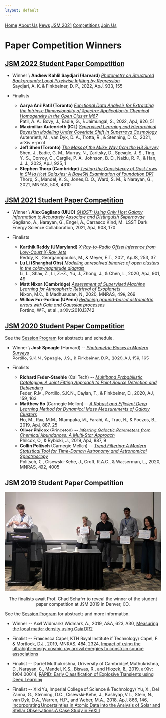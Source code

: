 ```yaml
---
layout: default
---
```


<a href="../index.html" class="btn">Home</a>
<a href="../about_us.html" class="btn">About Us</a>
<a href="../news.html" class="btn">News</a>
<a href="../jsm2021/index.html" class="btn">JSM 2021</a>
<a href="./index.html" class="btn">Competitions</a>
<a href="../join.html" class="btn">Join Us</a>

# Paper Competition Winners

## [JSM 2022 Student Paper Competition](https://astrostat.org/jsm2022/index.html)

- Winner \\
**Andrew Kahlil Saydjari (Harvard)** *[Photometry on Structured Backgrounds: Local Pixelwise Infilling by Regression](https://ui.adsabs.harvard.edu/abs/2022ApJ...933..155S/abstract)* <br> Saydjari, A. K. &amp; Finkbeiner, D. P., 2022, ApJ, 933, 155

- Finalists
  * **Aarya Anil Patil (Toronto)** *[Functional Data Analysis for Extracting the Intrinsic Dimensionality of Spectra: Application to Chemical Homogeneity in the Open Cluster M67](https://ui.adsabs.harvard.edu/abs/2022ApJ...926...51P/abstract)* <br> Patil, A. A., Bovy, J., Eadie, G., &amp; Jaimungal, S., 2022, ApJ, 926, 51
  * **Maximilian Autenrieth (ICL)** *[Supervised Learning and Hierarchical Bayesian Modeling Under Covariate Shift in Supernova Cosmology](https://ui.adsabs.harvard.edu/abs/2021arXiv210611211A/abstract)* <br> Autenrieth, M., van Dyk, D. A., Trotta, R., &amp; Stenning, D. C., 2021, arXiv e-print
  * **Jeff Shen (Toronto)** *[The Mass of the Milky Way from the H3 Survey](https://ui.adsabs.harvard.edu/abs/2022ApJ...925....1S/abstract)* <br> Shen, J., Eadie, G. M., Murray, N., Zaritsky, D., Speagle, J. S., Ting, Y.-S., Conroy, C., Cargile, P. A., Johnson, B. D., Naidu, R. P., &amp; Han, J. J., 2022, ApJ, 925, 1
  * **Stephen Thorp (Cambridge)** *[Testing the Consistency of Dust Laws in SN Ia Host Galaxies: A BayeSN Examination of Foundation DR1](https://ui.adsabs.harvard.edu/abs/2021MNRAS.508.4310T/abstract)* <br> Thorp, S., Mandel, K. S., Jones, D. O., Ward, S. M., &amp; Narayan, G., 2021, MNRAS, 508, 4310

## [JSM 2021 Student Paper Competition](https://astrostat.org/jsm2021/index.html)

- Winner \\
**Alex Gagliano (UIUC)** *[GHOST: Using Only Host Galaxy Information to Accurately Associate and Distinguish Supernovae](https://ui.adsabs.harvard.edu/abs/2021ApJ...908..170G/abstract)* <br> Gagliano, A., Narayan, G., Engel, A., Carrasco Kind, M., LSST Dark Energy Science Collaboration, 2021, ApJ, 908, 170

- Finalists
  * **Karthik Reddy (UMaryland)** *[X-Ray-to-Radio Offset Inference from Low-Count X-Ray Jets](https://ui.adsabs.harvard.edu/abs/2021ApJS..253...37R/abstract)* <br> Reddy, K., Georganopoulos, M., &amp; Meyer, E.T., 2021, ApJS, 253, 37
  * **Lu Li (Shanghai Obs)** *[Modeling unresolved binaries of open clusters in the color-magnitude diagram](https://ui.adsabs.harvard.edu/abs/2020ApJ...901...49L/abstract)* <br> Li, L., Shao, Z., Li, Z.-Z., Yu, J., Zhong, J., &amp; Chen, L., 2020, ApJ, 901, 49
  * **Matt Nixon (Cambridge)** *[Assessment of Supervised Machine Learning for Atmospheric Retrieval of Exoplanets](https://ui.adsabs.harvard.edu/abs/2020MNRAS.496..269N/abstract)* <br> Nixon, M.C., &amp; Madhusudan, N., 2020, MNRAS, 496, 269
  * **Willow Fox-Fortino (UPenn)** *[Reducing ground-based astrometric errors with Gaia and Gaussian processes](https://ui.adsabs.harvard.edu/abs/2020arXiv201013742F/abstract)* <br> Fortino, W.F., et al., arXiv:2010.13742

## [JSM 2020 Student Paper Competition](https://astrostat.org/jsm2020/index.html#session-401)

See the [Session Program](https://ww2.amstat.org/meetings/jsm/2020/onlineprogram/ActivityDetails.cfm?SessionID=219559) for abstracts and schedule.

- Winner \\
**Josh Speagle** (Harvard) -- *[Photometric Biases in Modern Surveys](https://ui.adsabs.harvard.edu/abs/2020AJ....159..165P/abstract)* <br> Portillo, S.K.N., Speagle, J.S., &amp; Finkbeiner, D.P., 2020, AJ, 159, 165

- Finalists
  * **Richard Feder-Staehle** (Cal Tech) -- *[Multiband Probabilistic Cataloging: A Joint Fitting Approach to Point Source Detection and Deblending](https://ui.adsabs.harvard.edu/abs/2020AJ....159..163F/abstract)* <br> Feder, R.M., Portillo, S.K.N., Daylan, T., &amp; Finkbeiner, D., 2020, AJ, 159, 163
  * **Matthew Ho** (Carnegie Mellon) -- *[A Robust and Efficient Deep Learning Method for Dynamical Mass Measurements of Galaxy Clusters](https://ui.adsabs.harvard.edu/abs/2019ApJ...887...25H/abstract)* <br> Ho, M., Rau, M.M., Ntampaka, M., Farahi, A., Trac, H., &amp; Poczos, B., 2019, ApJ, 887, 25
  * **Oliver Philcox** (Princeton) -- *[Inferring Galactic Parameters from Chemical Abundances: A Multi-Star Approach](https://ui.adsabs.harvard.edu/abs/2019ApJ...887....9P/abstract)* <br> Philcox, O., &amp; Rybicki, J., 2019, ApJ, 887, 9
  * **Collin Politsch** (Carnegie Mellon) -- *[Trend Filtering: A Modern Statistical Tool for Time-Domain Astronomy and Astronomical Spectroscopy](https://ui.adsabs.harvard.edu/abs/2020MNRAS.492.4005P/abstract)* <br> Politsch, C., Cisewski-Kehe, J., Croft, R.A.C., &amp; Wasserman, L., 2020, MNRAS, 492, 4005

## JSM 2019 Student Paper Competition

<p align="center"><img src="../images/jsm_2019_winners.jpg"></p>
<p style="text-align: center;">The finalists await Prof. Chad Schafer to reveal the winner of the student paper competition at JSM 2019 in Denver, CO.</p>

See the [Session Program](https://ww2.amstat.org/meetings/jsm/2019/onlineprogram/ActivityDetails.cfm?SessionID=218331) for abstracts and more information. 

- Winner -- Axel Widmark\\
Widmark, A., 2019, A&A, 623, A30, [Measuring the local matter density using Gaia DR2](https://www.aanda.org/articles/aa/pdf/2019/03/aa34718-18.pdf)

- Finalist -- Francesca Capel, KTH Royal Institute if Technology\\
Capel, F. & Mortlock, D.J., 2019, MNRAS, 484, 2324, [Impact of using the ultrahigh-energy cosmic ray arrival energies to constrain source associations](https://academic.oup.com/mnras/article-abstract/484/2/2324/5287987?redirectedFrom=PDF)

- Finalist -- Daniel Muthukrishna, University of Cambridge\\
Muthukrishna, D., Narayan, G., Mandel, K.S., Biswas, R., and Hlozek, R., 2019, arXiv: 1904.00014, [RAPID: Early Classification of Explosive Transients using Deep Learning](https://arxiv.org/pdf/1904.00014.pdf)

- Finalist -- Xixi Yu, Imperial College of Science & Technology\\
Yu, X., Del Zanna, G., Stenning, D.C., Cisewski-Kehe, J., Kashyap, V.L., Stein, N., van Dyk, D.A., Warren, H.P., and Weber, M.A., 2018, ApJ, 866, 146, [Incorporating Uncertainties in Atomic Data into the Analysis of Solar and Stellar Observations:A Case Study in FeXIII](https://iopscience.iop.org/article/10.3847/1538-4357/aadfdd/pdf)
